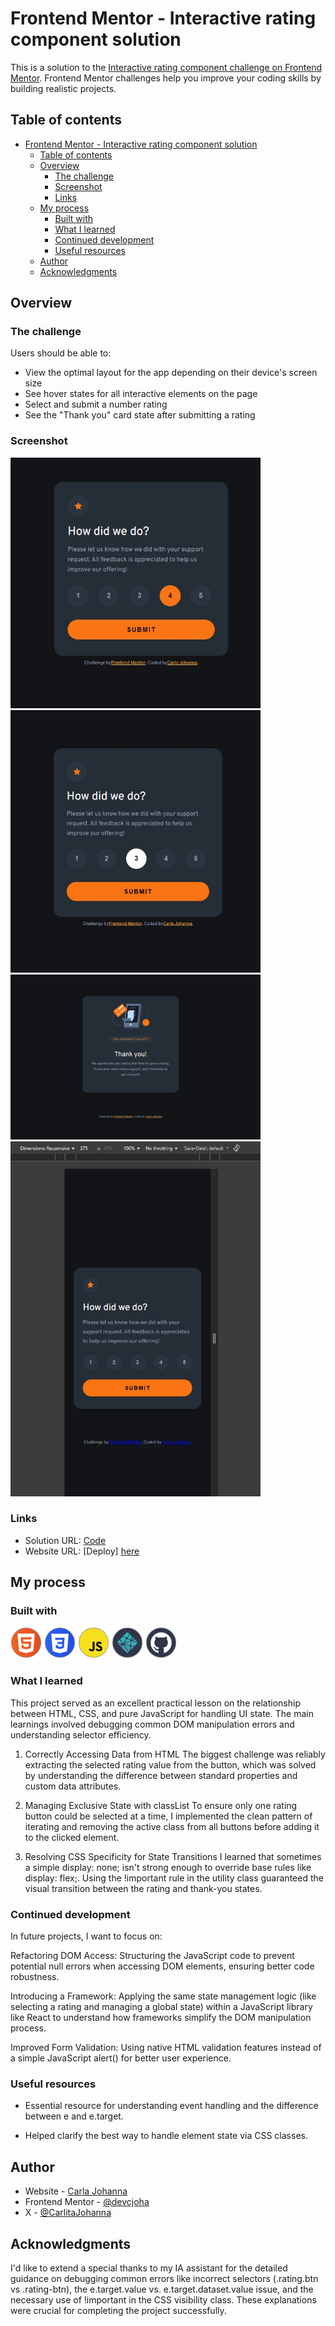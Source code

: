 # Frontend Mentor - Interactive rating component solution

This is a solution to the [Interactive rating component challenge on Frontend Mentor](https://www.frontendmentor.io/challenges/interactive-rating-component-koxpeBUmI). Frontend Mentor challenges help you improve your coding skills by building realistic projects. 

## Table of contents

- [Frontend Mentor - Interactive rating component solution](#frontend-mentor---interactive-rating-component-solution)
  - [Table of contents](#table-of-contents)
  - [Overview](#overview)
    - [The challenge](#the-challenge)
    - [Screenshot](#screenshot)
    - [Links](#links)
  - [My process](#my-process)
    - [Built with](#built-with)
    - [What I learned](#what-i-learned)
    - [Continued development](#continued-development)
    - [Useful resources](#useful-resources)
  - [Author](#author)
  - [Acknowledgments](#acknowledgments)

## Overview

### The challenge

Users should be able to:

- View the optimal layout for the app depending on their device's screen size
- See hover states for all interactive elements on the page
- Select and submit a number rating
- See the "Thank you" card state after submitting a rating

### Screenshot
<img src="./assets/Interactive-hover.jpg" alt="hover" width="400px" />
<img src="./assets/Interactive-Active.jpg" alt="hover" width="400px" />
<img src="./assets/Interactive-thankYou.jpg" alt="hover" width="400px" />
<img src="./assets/Interactive-mobile.jpg" alt="hover" width="400px" />


### Links

- Solution URL: [Code](https://github.com/devcjoha/Interactive-rating-component)
- Website URL: [Deploy] [here](https://interactive-rating-frontendm.netlify.app/)

## My process

### Built with

<img src="./assets/html.svg" alt="html" width="50px" />
<img src="./assets/css.svg" alt="html" width="50px" />
<img src="./assets/js.svg" alt="html" width="50px" />
<img src="./assets/netlify.svg" alt="html" width="50px" />
<img src="./assets/github.svg" alt="html" width="50px" />


### What I learned

This project served as an excellent practical lesson on the relationship between HTML, CSS, and pure JavaScript for handling UI state. The main learnings involved debugging common DOM manipulation errors and understanding selector efficiency.

1. Correctly Accessing Data from HTML
The biggest challenge was reliably extracting the selected rating value from the button, which was solved by understanding the difference between standard properties and custom data attributes.

2. Managing Exclusive State with classList
To ensure only one rating button could be selected at a time, I implemented the clean pattern of iterating and removing the active class from all buttons before adding it to the clicked element.

3. Resolving CSS Specificity for State Transitions
I learned that sometimes a simple display: none; isn't strong enough to override base rules like display: flex;. Using the !important rule in the utility class guaranteed the visual transition between the rating and thank-you states.


### Continued development

In future projects, I want to focus on:

Refactoring DOM Access: Structuring the JavaScript code to prevent potential null errors when accessing DOM elements, ensuring better code robustness.

Introducing a Framework: Applying the same state management logic (like selecting a rating and managing a global state) within a JavaScript library like React to understand how frameworks simplify the DOM manipulation process.

Improved Form Validation: Using native HTML validation features instead of a simple JavaScript alert() for better user experience.

### Useful resources

- Essential resource for understanding event handling and the difference between e and e.target.

- Helped clarify the best way to handle element state via CSS classes.

## Author

- Website - [Carla Johanna](https://github.com/devcjoha)
- Frontend Mentor - [@devcjoha](https://www.frontendmentor.io/profile/yourusername)
- X - [@CarlitaJohanna](https://www.x.com/carlitajohana)


## Acknowledgments

I'd like to extend a special thanks to my IA assistant for the detailed guidance on debugging common errors like incorrect selectors (.rating.btn vs .rating-btn), the e.target.value vs. e.target.dataset.value issue, and the necessary use of !important in the CSS visibility class. These explanations were crucial for completing the project successfully.
